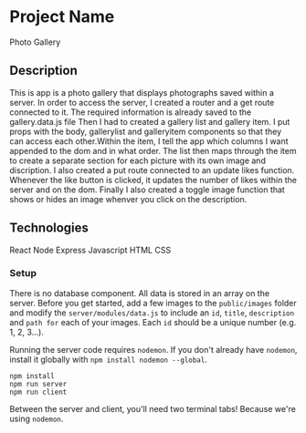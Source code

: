 # Project Name

Photo Gallery

## Description

This is app is a photo gallery that displays photographs saved within a server. In order to access the server, I created a router and a get route connected to it. The required information is already saved to the gallery.data.js file Then I had to created a gallery list and gallery item. I put props with the body, gallerylist and galleryitem components so that they can access each other.Within the item, I tell the app which columns I want appended to the dom and in what order. The list then maps through the item to create a separate section for each picture with its own image and discription. I also created a put route connected to an update likes function. Whenever the like button is clicked, it updates the number of likes within the server and on the dom. Finally I also created a toggle image function that shows or hides an image whenver you click on the description.

## Technologies

React
Node
Express
Javascript
HTML
CSS

### Setup

There is no database component. All data is stored in an array on the server. Before you get started, add a few images to the `public/images` folder and modify the `server/modules/data.js` to include an `id`, `title`, `description` and `path for` each of your images. Each `id` should be a unique number (e.g. 1, 2, 3...).

Running the server code requires `nodemon`. If you don't already have `nodemon`, install it globally with `npm install nodemon --global`.

```
npm install
npm run server
npm run client
```

Between the server and client, you'll need two terminal tabs! Because we're using `nodemon`.
